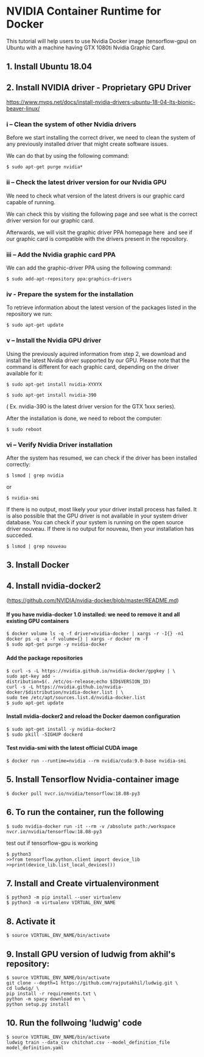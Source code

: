 # NVIDIA Container Runtime for Docker

This tutorial will help users to use Nvidia Docker image (tensorflow-gpu) on Ubuntu with a machine having GTX 1080ti Nvidia Graphic Card.

## 1. Install Ubuntu 18.04

## 2. Install NVIDIA driver - Proprietary GPU Driver

https://www.mvps.net/docs/install-nvidia-drivers-ubuntu-18-04-lts-bionic-beaver-linux/

### i – Clean the system of other Nvidia drivers

Before we start installing the correct driver, we need to clean the system of any previously installed driver that might create software issues.

We can do that by using the following command:

    $ sudo apt-get purge nvidia*

### ii – Check the latest driver version for our Nvidia GPU

We need to check what version of the latest drivers is our graphic card capable of running.

We can check this by visiting the following page and see what is the correct driver version for our graphic card.

Afterwards, we will visit the graphic driver PPA homepage here  and see if our graphic card is compatible with the drivers present in the repository.

### iii – Add the Nvidia graphic card PPA

We can add the graphic-driver PPA using the following command:

    $ sudo add-apt-repository ppa:graphics-drivers

### iv - Prepare the system for the installation

To retrieve information about the latest version of the packages listed in the repository we run:

    $ sudo apt-get update

### v – Install the Nvidia GPU driver

Using the previously aquired information from step 2, we download and install the latest Nvidia driver supported by our GPU. Please note that the command is different for each graphic card, depending on the driver available for it:

    $ sudo apt-get install nvidia-XYXYX

    $ sudo apt-get install nvidia-390

( Ex. nvidia-390 is the latest driver version for the GTX 1xxx series).

After the installation is done, we need to reboot the computer:

    $ sudo reboot

### vi – Verify Nvidia Driver installation

After the system has resumed, we can check if the driver has been installed correctly:

    $ lsmod | grep nvidia

or

    $ nvidia-smi

If there is no output, most likely your your driver install process has failed. It is also possible that the GPU driver is not available in your system driver database. You can check if your system is running on the open source driver nouveau. If there is no output for nouveau, then your installation has succeded.

    $ lsmod | grep nouveau

## 3. Install Docker

## 4. Install nvidia-docker2

(https://github.com/NVIDIA/nvidia-docker/blob/master/README.md)

#### If you have nvidia-docker 1.0 installed: we need to remove it and all existing GPU containers
    $ docker volume ls -q -f driver=nvidia-docker | xargs -r -I{} -n1 docker ps -q -a -f volume={} | xargs -r docker rm -f
    $ sudo apt-get purge -y nvidia-docker

#### Add the package repositories
    $ curl -s -L https://nvidia.github.io/nvidia-docker/gpgkey | \
    sudo apt-key add -
    distribution=$(. /etc/os-release;echo $ID$VERSION_ID)
    curl -s -L https://nvidia.github.io/nvidia-docker/$distribution/nvidia-docker.list | \
    sudo tee /etc/apt/sources.list.d/nvidia-docker.list
    $ sudo apt-get update

#### Install nvidia-docker2 and reload the Docker daemon configuration
    $ sudo apt-get install -y nvidia-docker2
    $ sudo pkill -SIGHUP dockerd

#### Test nvidia-smi with the latest official CUDA image
    $ docker run --runtime=nvidia --rm nvidia/cuda:9.0-base nvidia-smi

## 5. Install Tensorflow Nvidia-container image

    $ docker pull nvcr.io/nvidia/tensorflow:18.08-py3

## 6. To run the container, run the following

    $ sudo nvidia-docker run -it --rm -v /absolute path:/workspace nvcr.io/nvidia/tensorflow:18.08-py3

test out if tensorflow-gpu is working

    $ python3
    >>from tensorflow.python.client import device_lib
    >>print(device_lib.list_local_devices())

## 7. Install and Create virtualenvironment

    $ python3 -m pip install --user virtualenv
    $ python3 -m virtualenv VIRTUAL_ENV_NAME

## 8. Activate it

    $ source VIRTUAL_ENV_NAME/bin/activate

## 9. Install GPU version of ludwig from akhil's repository:

    $ source VIRTUAL_ENV_NAME/bin/activate
    git clone --depth=1 https://github.com/rajputakhil/ludwig.git \
    cd ludwig/ \
    pip install -r requirements.txt \
    python -m spacy download en \
    python setup.py install

## 10. Run the follwoing 'ludwig' code

    $ source VIRTUAL_ENV_NAME/bin/activate
    ludwig train --data_csv chitchat.csv --model_definition_file model_definition.yaml
